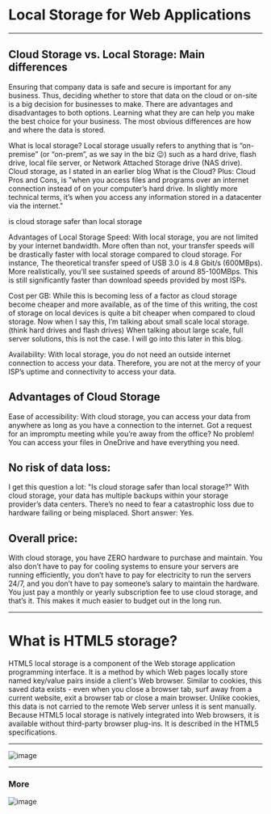 # Local Storage for Web Applications

-----


## Cloud Storage vs. Local Storage: Main differences


Ensuring that company data is safe and secure is important for any business. Thus, deciding whether to store that data on the cloud or on-site is a big decision for businesses to make. There are advantages and disadvantages to both options. Learning what they are can help you make the best choice for your business. The most obvious differences are how and where the data is stored. 

What is local storage? Local storage usually refers to anything that is “on-premise” (or “on-prem”, as we say in the biz 😉) such as a hard drive, flash drive, local file server, or Network Attached Storage drive (NAS drive). Cloud storage, as I stated in an earlier blog What is the Cloud? Plus: Cloud Pros and Cons, is "when you access files and programs over an internet connection instead of on your computer’s hard drive. In slightly more technical terms, it’s when you access any information stored in a datacenter via the internet."

is cloud storage safer than local storage

Advantages of Local Storage
Speed: With local storage, you are not limited by your internet bandwidth. More often than not, your transfer speeds will be drastically faster with local storage compared to cloud storage. For instance, The theoretical transfer speed of USB 3.0 is 4.8 Gbit/s (600MBps). More realistically, you’ll see sustained speeds of around 85-100MBps. This is still significantly faster than download speeds provided by most ISPs.

Cost per GB: While this is becoming less of a factor as cloud storage become cheaper and more available, as of the time of this writing, the cost of storage on local devices is quite a bit cheaper when compared to cloud storage. Now when I say this, I’m talking about small scale local storage. (think hard drives and flash drives) When talking about large scale, full server solutions, this is not the case. I will go into this later in this blog.

Availability: With local storage, you do not need an outside internet connection to access your data. Therefore, you are not at the mercy of your ISP’s uptime and connectivity to access your data.



## Advantages of Cloud Storage
Ease of accessibility: With cloud storage, you can access your data from anywhere as long as you have a connection to the internet. Got a request for an impromptu meeting while you’re away from the office? No problem! You can access your files in OneDrive and have everything you need.

## No risk of data loss:
I get this question a lot: "Is cloud storage safer than local storage?" With cloud storage, your data has multiple backups within your storage provider’s data centers. There’s no need to fear a catastrophic loss due to hardware failing or being misplaced. Short answer: Yes.

## Overall price:
With cloud storage, you have ZERO hardware to purchase and maintain. You also don’t have to pay for cooling systems to ensure your servers are running efficiently, you don’t have to pay for electricity to run the servers 24/7, and you don’t have to pay someone’s salary to maintain the hardware. You just pay a monthly or yearly subscription fee to use cloud storage, and that’s it. This makes it much easier to budget out in the long run.

-----

# What is HTML5 storage?

HTML5 local storage is a component of the Web storage application programming interface. It is a method by which Web pages locally store named key/value pairs inside a client's Web browser. Similar to cookies, this saved data exists - even when you close a browser tab, surf away from a current website, exit a browser tab or close a main browser. Unlike cookies, this data is not carried to the remote Web server unless it is sent manually. Because HTML5 local storage is natively integrated into Web browsers, it is available without third-party browser plug-ins. It is described in the HTML5 specifications.

-----
![image](https://user-images.githubusercontent.com/46257622/126977321-d7ff35d3-23f4-4b0e-8cb3-3dbf922a0803.png)

------

### More 
![image](https://i.stack.imgur.com/cU5V0.png)
